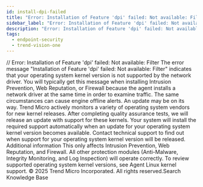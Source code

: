 ```yaml
---
id: install-dpi-failed
title: "Error: Installation of Feature 'dpi' failed: Not available: Filter"
sidebar_label: "Error: Installation of Feature 'dpi' failed: Not available: Filter"
description: "Error: Installation of Feature 'dpi' failed: Not available: Filter"
tags:
  - endpoint-security
  - trend-vision-one
---
```


/*<![CDATA[*/ $('#title').html($('meta[name=map-description]').attr('content')); /*]]>*/ Error: Installation of Feature 'dpi' failed: Not available: Filter The error message "Installation of Feature 'dpi' failed: Not available: Filter" indicates that your operating system kernel version is not supported by the network driver. You will typically get this message when installing Intrusion Prevention, Web Reputation, or Firewall because the agent installs a network driver at the same time in order to examine traffic. The same circumstances can cause engine offline alerts. An update may be on its way. Trend Micro actively monitors a variety of operating system vendors for new kernel releases. After completing quality assurance tests, we will release an update with support for these kernels. Your system will install the required support automatically when an update for your operating system kernel version becomes available. Contact technical support to find out when support for your operating system kernel version will be released. Additional information This only affects Intrusion Prevention, Web Reputation, and Firewall. All other protection modules (Anti-Malware, Integrity Monitoring, and Log Inspection) will operate correctly. To review supported operating system kernel versions, see Agent Linux kernel support. © 2025 Trend Micro Incorporated. All rights reserved.Search Knowledge Base